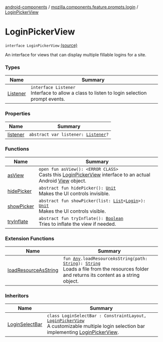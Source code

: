 [android-components](../../index.md) / [mozilla.components.feature.prompts.login](../index.md) / [LoginPickerView](./index.md)

# LoginPickerView

`interface LoginPickerView` [(source)](https://github.com/mozilla-mobile/android-components/blob/master/components/feature/prompts/src/main/java/mozilla/components/feature/prompts/login/LoginPickerView.kt#L13)

An interface for views that can display multiple fillable logins for a site.

### Types

| Name | Summary |
|---|---|
| [Listener](-listener/index.md) | `interface Listener`<br>Interface to allow a class to listen to login selection prompt events. |

### Properties

| Name | Summary |
|---|---|
| [listener](listener.md) | `abstract var listener: `[`Listener`](-listener/index.md)`?` |

### Functions

| Name | Summary |
|---|---|
| [asView](as-view.md) | `open fun asView(): <ERROR CLASS>`<br>Casts this [LoginPickerView](./index.md) interface to an actual Android [View](#) object. |
| [hidePicker](hide-picker.md) | `abstract fun hidePicker(): `[`Unit`](https://kotlinlang.org/api/latest/jvm/stdlib/kotlin/-unit/index.html)<br>Makes the UI controls invisible. |
| [showPicker](show-picker.md) | `abstract fun showPicker(list: `[`List`](https://kotlinlang.org/api/latest/jvm/stdlib/kotlin.collections/-list/index.html)`<`[`Login`](../../mozilla.components.concept.storage/-login/index.md)`>): `[`Unit`](https://kotlinlang.org/api/latest/jvm/stdlib/kotlin/-unit/index.html)<br>Makes the UI controls visible. |
| [tryInflate](try-inflate.md) | `abstract fun tryInflate(): `[`Boolean`](https://kotlinlang.org/api/latest/jvm/stdlib/kotlin/-boolean/index.html)<br>Tries to inflate the view if needed. |

### Extension Functions

| Name | Summary |
|---|---|
| [loadResourceAsString](../../mozilla.components.support.test.file/kotlin.-any/load-resource-as-string.md) | `fun `[`Any`](https://kotlinlang.org/api/latest/jvm/stdlib/kotlin/-any/index.html)`.loadResourceAsString(path: `[`String`](https://kotlinlang.org/api/latest/jvm/stdlib/kotlin/-string/index.html)`): `[`String`](https://kotlinlang.org/api/latest/jvm/stdlib/kotlin/-string/index.html)<br>Loads a file from the resources folder and returns its content as a string object. |

### Inheritors

| Name | Summary |
|---|---|
| [LoginSelectBar](../-login-select-bar/index.md) | `class LoginSelectBar : ConstraintLayout, `[`LoginPickerView`](./index.md)<br>A customizable multiple login selection bar implementing [LoginPickerView](./index.md). |
